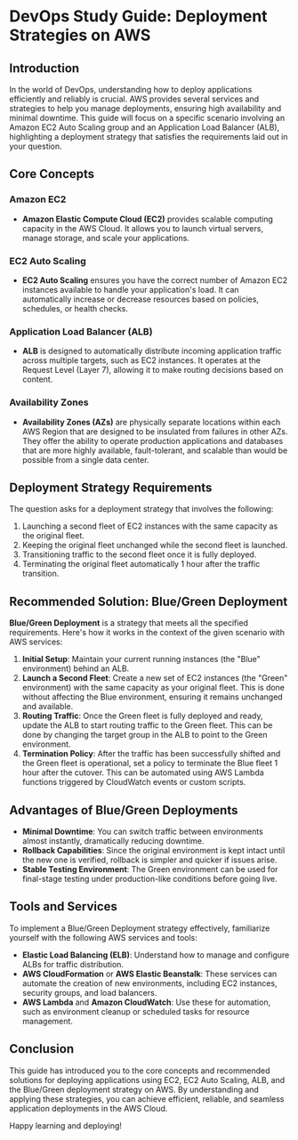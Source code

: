 # DevOps Study Guide: Deployment Strategies on AWS

## Introduction
In the world of DevOps, understanding how to deploy applications efficiently and reliably is crucial. AWS provides several services and strategies to help you manage deployments, ensuring high availability and minimal downtime. This guide will focus on a specific scenario involving an Amazon EC2 Auto Scaling group and an Application Load Balancer (ALB), highlighting a deployment strategy that satisfies the requirements laid out in your question.

## Core Concepts

### Amazon EC2
- **Amazon Elastic Compute Cloud (EC2)** provides scalable computing capacity in the AWS Cloud. It allows you to launch virtual servers, manage storage, and scale your applications.

### EC2 Auto Scaling
- **EC2 Auto Scaling** ensures you have the correct number of Amazon EC2 instances available to handle your application's load. It can automatically increase or decrease resources based on policies, schedules, or health checks.

### Application Load Balancer (ALB)
- **ALB** is designed to automatically distribute incoming application traffic across multiple targets, such as EC2 instances. It operates at the Request Level (Layer 7), allowing it to make routing decisions based on content.

### Availability Zones
- **Availability Zones (AZs)** are physically separate locations within each AWS Region that are designed to be insulated from failures in other AZs. They offer the ability to operate production applications and databases that are more highly available, fault-tolerant, and scalable than would be possible from a single data center.

## Deployment Strategy Requirements

The question asks for a deployment strategy that involves the following:
1. Launching a second fleet of EC2 instances with the same capacity as the original fleet.
2. Keeping the original fleet unchanged while the second fleet is launched.
3. Transitioning traffic to the second fleet once it is fully deployed.
4. Terminating the original fleet automatically 1 hour after the traffic transition.

## Recommended Solution: Blue/Green Deployment

**Blue/Green Deployment** is a strategy that meets all the specified requirements. Here's how it works in the context of the given scenario with AWS services:

1. **Initial Setup**: Maintain your current running instances (the "Blue" environment) behind an ALB.
2. **Launch a Second Fleet**: Create a new set of EC2 instances (the "Green" environment) with the same capacity as your original fleet. This is done without affecting the Blue environment, ensuring it remains unchanged and available.
3. **Routing Traffic**: Once the Green fleet is fully deployed and ready, update the ALB to start routing traffic to the Green fleet. This can be done by changing the target group in the ALB to point to the Green environment.
4. **Termination Policy**: After the traffic has been successfully shifted and the Green fleet is operational, set a policy to terminate the Blue fleet 1 hour after the cutover. This can be automated using AWS Lambda functions triggered by CloudWatch events or custom scripts.

## Advantages of Blue/Green Deployments

- **Minimal Downtime**: You can switch traffic between environments almost instantly, dramatically reducing downtime.
- **Rollback Capabilities**: Since the original environment is kept intact until the new one is verified, rollback is simpler and quicker if issues arise.
- **Stable Testing Environment**: The Green environment can be used for final-stage testing under production-like conditions before going live.

## Tools and Services

To implement a Blue/Green Deployment strategy effectively, familiarize yourself with the following AWS services and tools:
- **Elastic Load Balancing (ELB)**: Understand how to manage and configure ALBs for traffic distribution.
- **AWS CloudFormation** or **AWS Elastic Beanstalk**: These services can automate the creation of new environments, including EC2 instances, security groups, and load balancers.
- **AWS Lambda** and **Amazon CloudWatch**: Use these for automation, such as environment cleanup or scheduled tasks for resource management.

## Conclusion

This guide has introduced you to the core concepts and recommended solutions for deploying applications using EC2, EC2 Auto Scaling, ALB, and the Blue/Green deployment strategy on AWS. By understanding and applying these strategies, you can achieve efficient, reliable, and seamless application deployments in the AWS Cloud.

Happy learning and deploying!
